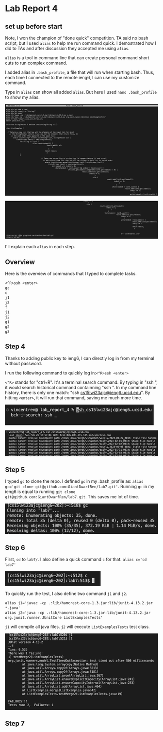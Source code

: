 # Lab Report 4
## set up before start
Note, I won the champion of "done quick" competition. TA said no bash script, but I used `alias` to help me run command quick. I demostrated how I did to TAs and after discussion they accepted me using `alias`. 

`alias` is a tool in command line that can create personal command short cuts to run complex command. 

I added alias in `.bash_profile`, a file that will run when starting bash. Thus, each time I connected to the remote ieng6, I can use my customize command. 

Type in `alias` can show all added `alias`. But here I used `nano .bash_profile` to show my alias.

![alias1](./images/alias1.png) 

![alias2](./images/alias2.png)

I'll explain each `alias` in each step. 

## Overview
Here is the overview of commands that I typed to complete tasks.
```
<^R>ssh <enter>
gc
c
j1
j2
f
j1
j2
g1
g2
g3
```

## Step 4
Thanks to adding public key to ieng6, I can directly log in from my terminal without password. 

I run the following command to quickly log in:`<^R>ssh <enter>`

`<^R>` stands for "ctrl+R". It's a terminal search command. By typing in "ssh ", it would search historical command containning "ssh ". In my command line history, there is only one match: "ssh cs15lwi23ajc@ieng6.ucsd.edu". By hitting `<enter>`, it will run that command, saving me much more time.

![step4.1](./images/step4.1.png)

![step4.2](./images/step4.2.png)

## Step 5
I typed `gc` to clone the repo. I defined `gc` in my .bash_profile as: `alias gc='git clone git@github.com:GiantDwarfRen/lab7.git'`. Running `gc` in my ieng6 is equal to running `git clone git@github.com:GiantDwarfRen/lab7.git`. This saves me lot of time. 

![step5](./images/step5.png)

## Step 6
First, `cd` to `lab7/`. I also define a quick command `c` for that. `alias c='cd lab7'` 

![step6.1](./images/step6.1.png)

To quickly run the test, I also define two command `j1` and `j2`. 
```
alias j1='javac -cp .:lib/hamcrest-core-1.3.jar:lib/junit-4.13.2.jar *.java'
alias j2='java -cp .:lib/hamcrest-core-1.3.jar:lib/junit-4.13.2.jar org.junit.runner.JUnitCore ListExamplesTests'
```
`j1` will compile all java files. `j2` will execute `ListExamplesTests` test class.

![step6.2](./images/step6.2.png)

## Step 7